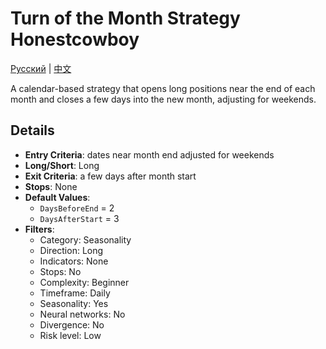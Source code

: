 # Turn of the Month Strategy Honestcowboy
[Русский](README_ru.md) | [中文](README_cn.md)

A calendar-based strategy that opens long positions near the end of each month and closes a few days into the new month, adjusting for weekends.

## Details

- **Entry Criteria**: dates near month end adjusted for weekends
- **Long/Short**: Long
- **Exit Criteria**: a few days after month start
- **Stops**: None
- **Default Values**:
  - `DaysBeforeEnd` = 2
  - `DaysAfterStart` = 3
- **Filters**:
  - Category: Seasonality
  - Direction: Long
  - Indicators: None
  - Stops: No
  - Complexity: Beginner
  - Timeframe: Daily
  - Seasonality: Yes
  - Neural networks: No
  - Divergence: No
  - Risk level: Low
